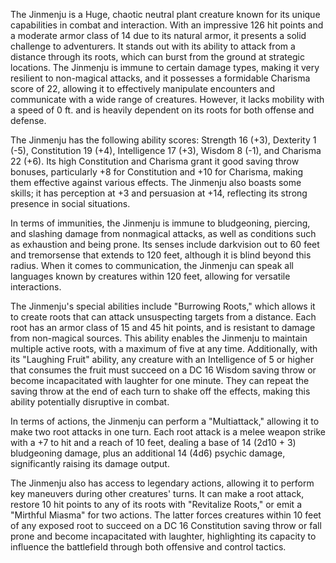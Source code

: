 The Jinmenju is a Huge, chaotic neutral plant creature known for its unique capabilities in combat and interaction. With an impressive 126 hit points and a moderate armor class of 14 due to its natural armor, it presents a solid challenge to adventurers. It stands out with its ability to attack from a distance through its roots, which can burst from the ground at strategic locations. The Jinmenju is immune to certain damage types, making it very resilient to non-magical attacks, and it possesses a formidable Charisma score of 22, allowing it to effectively manipulate encounters and communicate with a wide range of creatures. However, it lacks mobility with a speed of 0 ft. and is heavily dependent on its roots for both offense and defense.

The Jinmenju has the following ability scores: Strength 16 (+3), Dexterity 1 (-5), Constitution 19 (+4), Intelligence 17 (+3), Wisdom 8 (-1), and Charisma 22 (+6). Its high Constitution and Charisma grant it good saving throw bonuses, particularly +8 for Constitution and +10 for Charisma, making them effective against various effects. The Jinmenju also boasts some skills; it has perception at +3 and persuasion at +14, reflecting its strong presence in social situations.

In terms of immunities, the Jinmenju is immune to bludgeoning, piercing, and slashing damage from nonmagical attacks, as well as conditions such as exhaustion and being prone. Its senses include darkvision out to 60 feet and tremorsense that extends to 120 feet, although it is blind beyond this radius. When it comes to communication, the Jinmenju can speak all languages known by creatures within 120 feet, allowing for versatile interactions.

The Jinmenju's special abilities include "Burrowing Roots," which allows it to create roots that can attack unsuspecting targets from a distance. Each root has an armor class of 15 and 45 hit points, and is resistant to damage from non-magical sources. This ability enables the Jinmenju to maintain multiple active roots, with a maximum of five at any time. Additionally, with its "Laughing Fruit" ability, any creature with an Intelligence of 5 or higher that consumes the fruit must succeed on a DC 16 Wisdom saving throw or become incapacitated with laughter for one minute. They can repeat the saving throw at the end of each turn to shake off the effects, making this ability potentially disruptive in combat.

In terms of actions, the Jinmenju can perform a "Multiattack," allowing it to make two root attacks in one turn. Each root attack is a melee weapon strike with a +7 to hit and a reach of 10 feet, dealing a base of 14 (2d10 + 3) bludgeoning damage, plus an additional 14 (4d6) psychic damage, significantly raising its damage output.

The Jinmenju also has access to legendary actions, allowing it to perform key maneuvers during other creatures' turns. It can make a root attack, restore 10 hit points to any of its roots with "Revitalize Roots," or emit a "Mirthful Miasma" for two actions. The latter forces creatures within 10 feet of any exposed root to succeed on a DC 16 Constitution saving throw or fall prone and become incapacitated with laughter, highlighting its capacity to influence the battlefield through both offensive and control tactics.